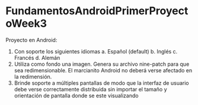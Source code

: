 # FundamentosAndroidPrimerProyectoWeek3
Proyecto en Android:
  1. Con soporte los siguientes idiomas
    a. Español (default)
    b. Inglés
    c. Francés
    d. Alemán
  2. Utiliza como fondo una imagen. Genera su archivo nine-patch para que sea redimensionable. El marcianito Android no deberá verse afectado en la redimensión.
  3. Brinde soporte a múltiples pantallas de modo que la interfaz de usuario debe verse correctamente distribuida sin importar el tamaño y orientación de pantalla donde se este visualizando
